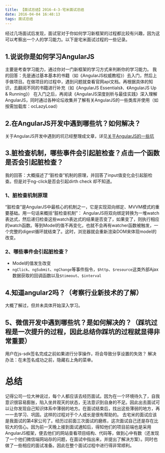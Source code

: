 ```yaml
---
title: 【面试总结】2016-4-3-宅米面试总结
date: 2016-04-04 16:48:13
tags: 面试总结
---
```

经过几场面试后发现，面试官对于你如何学习新框架的过程都比较有兴趣，因为这可以考察出一个人的学习能力。以下是宅米面试过程的一些记录。
<!-- more -->
## 1.说说你是如何学习AngularJS
主要是考查学习能力，通过你对一门新框架的学习方式来判断你的学习能力。
我的回答：先是通过基本基本的书籍（如《AngularJS权威教程》）去入门，然后上手做项目。在做项目的过程中，遇到问题就查看官网api文档。再根据具体的知识，去翻阅不同的书籍进行补充（如《AngularJS Essentials》、《AngularJS Up & Running》）
在入门之后，再阅读《AngularJS深度剖析与最佳实践》深入理解AngularJS，同时通过各种论坛收集并了解有关AngularJS的一些类库并使用（如按需加载库：ocLazyLoad）
## 2.在AngularJS开发中遇到哪些坑？如何解决？
关于AngularJS开发中遇到的坑已经整理成文章，详见[关于AngularJS的一些坑](http://superman66.github.io/2016/04/04/angular-collect/)

## 3.脏检查机制，哪些事件会引起脏检查？点击一个函数是否会引起脏检查？
我的回答：大概描述了“脏检查”机制的原理，并回答了input值变化会引起脏检查。但是对于ng-click是否会引起dirth check 却不知道。
### 1、脏检查机制原理
“脏检查”是AngularJS中最核心的机制之一，它是实现双向绑定、MVVM模式的重要基础。用一句话来概括“脏检查机制”：
AngularJS将双向绑定转换为一堆watch表达式，然后递归检查这些watch表达式的结果是否变了，如果变了，则执行相应的watch函数。等到Model的值不再变化，也就不会再有watcher函数被触发，一个完整的digest循环就结束了。这时，浏览器就会重新渲染DOM来体现model的改变。
### 2、哪些事件会引起脏检查？
* Model的值发生改变
* `ngClick`、`ngSubmit`、`ngChange`等事件指令，`$http`、`$resource`这类外部Ajax数据获取的回调函数以及`$timeout`、`$interval`

## 4.知道angular2吗？（考察行业新技术的了解）

大概了解过，但并未具体开始深入学习。

## 5、微信开发中遇到哪些坑？是如何解决的？（踩坑过程是一次提升的过程，因此总结你踩坑的过程就显得非常重要）

用户在js-sdk签名完成之前如果进行分享操作，将会导致分享设置的失效？
解决办法：在未签名成功之前，隐藏右上角的菜单。
# 总结
记得公司一位大神说过，每个人都应该去经历面试。因为在一个环境待久了，自我意识很容易膨胀，陷入坐井观天的状态，无法意识到自身的不足。因此出去面试可以让你发现自己知识体系中薄弱的地方。在面试结束后，找出这些薄弱的地方，再一一去学习、巩固。这样的过程对于个人成长是很有帮助的。
去宅米的面试应该是我面试的第4家公司了。经历过前面三次面试的磨练，这次面试自己还是存在比较大的信心。因为前一天晚上接到面试通知后，得知他们的项目前端也是采用AngularJS框架，便去他们的网站查看项目结构、代码等，做到心中有数（还发现了一个他们微信端网站存的问题，在面试中指出来，并提出了解决方案）。同时也做了一些相应的面试准备。因此在整个面试过程中进行得非常顺利。
